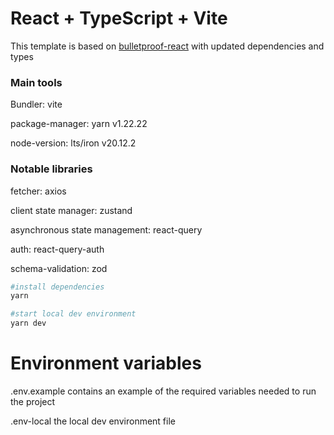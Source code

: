 # React + TypeScript + Vite

This template is based on [bulletproof-react](https://github.com/alan2207/bulletproof-react/tree/master) with updated dependencies and types

### Main tools

Bundler: vite

package-manager: yarn v1.22.22

node-version: lts/iron v20.12.2

### Notable libraries

fetcher: axios

client state manager: zustand

asynchronous state management: react-query

auth: react-query-auth

schema-validation: zod

``` bash
#install dependencies
yarn

#start local dev environment
yarn dev
```

# Environment variables
.env.example contains an example of the required variables needed to run the project

.env-local the local dev environment file